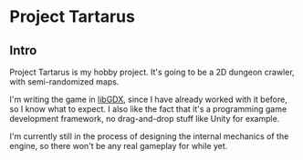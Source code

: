 # Project Tartarus

## Intro

Project Tartarus is my hobby project. It's going to be a 2D dungeon crawler, with semi-randomized maps.

I'm writing the game in [libGDX](https://libgdx.com/), since I have already worked with it before, so I know what to expect. I also like the fact that it's a programming game development framework, no drag-and-drop stuff like Unity for example.

I'm currently still in the process of designing the internal mechanics of the engine, so there won't be any real gameplay for while yet.